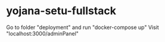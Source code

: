 # yojana-setu-fullstack

Go to folder "deployment" and run "docker-compose up"
Visit "localhost:3000/adminPanel"
